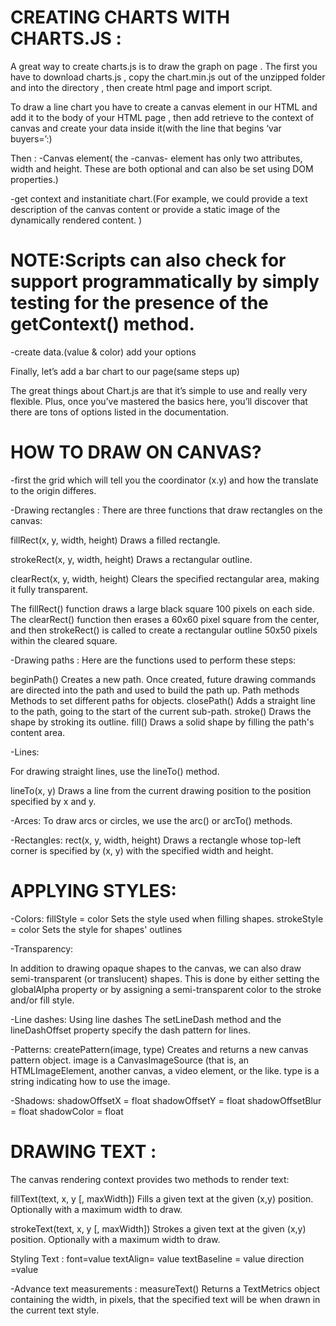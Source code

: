 # CREATING CHARTS WITH CHARTS.JS :
A great way to create charts.js is to draw the graph on page . 
The first you have to download charts.js , copy the chart.min.js out of the unzipped folder and into the directory , then create html page and import script.

To draw a line chart you have to create a canvas element in our HTML and add it to the body of your HTML page , then add retrieve to the context of canvas and create your data inside it(with the line that begins ‘var buyers=’:)

Then :
-Canvas element( the -canvas- element has only two attributes, width and height. These are both optional and can also be set using DOM properties.)

-get context and instanitiate chart.(For example, we could provide a text description of the canvas content or provide a static image of the dynamically rendered content. )

# NOTE:Scripts can also check for support programmatically by simply testing for the presence of the getContext() method.

-create data.(value & color) add your options

Finally, let’s add  a bar chart to our page(same steps up)

The great things about Chart.js are that it’s simple to use and really very flexible. Plus, once you’ve mastered the basics here, you’ll discover that there are tons of options listed in the documentation.

# HOW TO DRAW ON CANVAS?
-first the grid which will tell you the coordinator (x.y) and how the translate to the origin differes.

-Drawing rectangles :
There are three functions that draw rectangles on the canvas:

fillRect(x, y, width, height)
Draws a filled rectangle.

strokeRect(x, y, width, height)
Draws a rectangular outline.

clearRect(x, y, width, height)
Clears the specified rectangular area, making it fully transparent.

The fillRect() function draws a large black square 100 pixels on each side. 
The clearRect() function then erases a 60x60 pixel square from the center, 
and then strokeRect() is called to create a rectangular outline 50x50 pixels within the cleared square.

-Drawing paths :
Here are the functions used to perform these steps:

beginPath()
Creates a new path. Once created, future drawing commands are directed into the path and used to build the path up.
Path methods
Methods to set different paths for objects.
closePath()
Adds a straight line to the path, going to the start of the current sub-path.
stroke()
Draws the shape by stroking its outline.
fill()
Draws a solid shape by filling the path's content area.

-Lines:

For drawing straight lines, use the lineTo() method.

lineTo(x, y)
Draws a line from the current drawing position to the position specified by x and y.

-Arces:
To draw arcs or circles, we use the arc() or arcTo() methods.

-Rectangles:
rect(x, y, width, height)
Draws a rectangle whose top-left corner is specified by (x, y) with the specified width and height.

# APPLYING STYLES:

-Colors:
fillStyle = color
Sets the style used when filling shapes.
strokeStyle = color
Sets the style for shapes' outlines

-Transparency:

In addition to drawing opaque shapes to the canvas, we can also draw semi-transparent (or translucent) shapes. This is done by either setting the globalAlpha property or by assigning a semi-transparent color to the stroke and/or fill style.

-Line dashes:
Using line dashes
The setLineDash method and the lineDashOffset property specify the dash pattern for lines.

-Patterns:
createPattern(image, type)
Creates and returns a new canvas pattern object. image is a CanvasImageSource (that is, an HTMLImageElement, another canvas, a video element, or the like. type is a string indicating how to use the image.


-Shadows:
shadowOffsetX = float
shadowOffsetY = float
shadowOffsetBlur = float
shadowColor = float


# DRAWING TEXT :
The canvas rendering context provides two methods to render text:

fillText(text, x, y [, maxWidth])
Fills a given text at the given (x,y) position. Optionally with a maximum width to draw.

strokeText(text, x, y [, maxWidth])
Strokes a given text at the given (x,y) position. Optionally with a maximum width to draw.

Styling Text :
font=value
textAlign= value
textBaseline = value
direction =value

-Advance text measurements :
measureText()
Returns a TextMetrics object containing the width, in pixels, that the specified text will be when drawn in the current text style.





